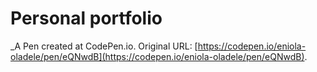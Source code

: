 # Personal portfolio
 _A Pen created at CodePen.io. Original URL: [https://codepen.io/eniola-oladele/pen/eQNwdB](https://codepen.io/eniola-oladele/pen/eQNwdB).

 